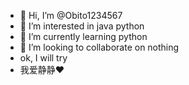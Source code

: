 - 👋 Hi, I’m @Obito1234567
- 👀 I’m interested in java python
- 🌱 I’m currently learning python
- 💞️ I’m looking to collaborate on nothing
- ok, I will try
- 我爱静静❤️

<!---
Obito1234567/Obito1234567 is a ✨ special ✨ repository because its `README.md` (this file) appears on your GitHub profile.
You can click the Preview link to take a look at your changes.
--->

